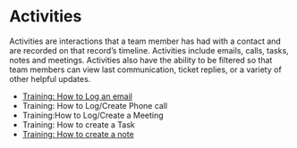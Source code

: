 # Activities

Activities are interactions that a team member has had with a contact and are recorded on that record’s timeline. Activities include emails, calls, tasks, notes and meetings. Activities also have the ability to be filtered so that team members can view last communication, ticket replies, or a variety of other helpful updates.

- [Training: How to Log an email](/docs/contacts/activity/logging-emails.md)
- Training: How to Log/Create Phone call
- Training:How to Log/Create a Meeting
- Training: How to create a Task
- [Training: How to create a note](https://docs.google.com/document/u/0/d/1NKOzzNibEbblNlGmWZXD-wmRF2MZhDx_jS9rhzCw4Lg/edit)
